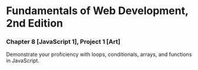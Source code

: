 # Fundamentals of Web Development, 2nd Edition
### Chapter 8 [JavaScript 1], Project 1 [Art]
Demonstrate your proficiency with loops, conditionals, arrays, and functions in
JavaScript.

  
